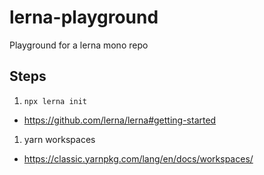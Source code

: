 # lerna-playground
Playground for a lerna mono repo

## Steps

1. `npx lerna init`
  * https://github.com/lerna/lerna#getting-started
1. yarn workspaces
  * https://classic.yarnpkg.com/lang/en/docs/workspaces/